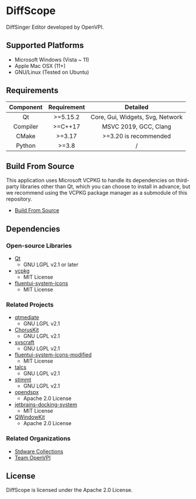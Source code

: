 # DiffScope

DiffSinger Editor developed by OpenVPI.

## Supported Platforms

+ Microsoft Windows (Vista ~ 11)
+ Apple Mac OSX (11+)
+ GNU/Linux (Tested on Ubuntu)

## Requirements

| Component | Requirement |               Detailed               |
|:---------:|:-----------:|:------------------------------------:|
|    Qt     |  \>=5.15.2  |   Core, Gui, Widgets, Svg, Network   |
| Compiler  |  \>=C++17   |        MSVC 2019, GCC, Clang         |
|   CMake   |   \>=3.17   |        >=3.20 is recommended         |
|  Python   |   \>=3.8    |                  /                   |

## Build From Source

This application uses Microsoft VCPKG to handle its dependencies on third-party libraries other than Qt, which you can choose to install in advance, but we recommend using the VCPKG package manager as a submodule of this repository.

+ [Build From Source](docs/build-from-source.md)

## Dependencies

### Open-source Libraries

+ [Qt](https://www.qt.io/)
    + GNU LGPL v2.1 or later
+ [vcpkg](https://github.com/microsoft/vcpkg)
    + MIT License
+ [fluentui-system-icons](https://github.com/microsoft/fluentui-system-icons)
    + MIT License

### Related Projects

+ [qtmediate](https://github.com/stdware/qtmediate)
    + GNU LGPL v2.1
+ [ChorusKit](https://github.com/stdware/choruskit)
    + GNU LGPL v2.1
+ [svscraft](https://github.com/diffscope/svscraft)
    + GNU LGPL v2.1
+ [fluentui-system-icons-modified](https://github.com/CrSjimo/fluentui-system-icons-modified)
    + MIT License
+ [talcs](https://github.com/CrSjimo/talcs)
    + GNU LGPL v2.1
+ [stimmt](https://github.com/CrSjimo/stimmt)
    + GNU LGPL v2.1
+ [opendspx](https://github.com/diffscope/opendspx)
    + Apache 2.0 License
+ [jetbrains-docking-system](https://github.com/stdware/jetbrains-docking-system)
    + MIT License
+ [QWindowKit](https://github.com/stdware/qwindowkit)
    + Apache 2.0 License

### Related Organizations

+ [Stdware Collections](https://github.com/stdware)
+ [Team OpenVPI](https://github.com/openvpi)

## License

DiffScope is licensed under the Apache 2.0 License.